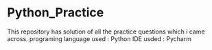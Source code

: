 # Python_Practice
This repository has solution of all the practice questions which i came across. 
programing language used : Python
               IDE usded : Pycharm 
